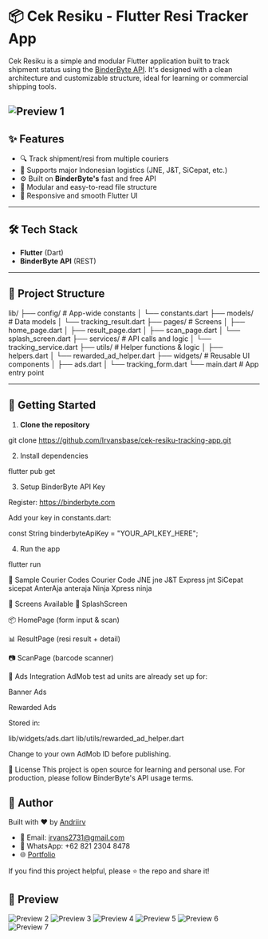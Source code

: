 # 📦 Cek Resiku - Flutter Resi Tracker App

Cek Resiku is a simple and modular Flutter application built to track shipment status using the [BinderByte API](https://binderbyte.com/). It's designed with a clean architecture and customizable structure, ideal for learning or commercial shipping tools.

![Preview 1](assets/images/main_1.jpeg)
---

## ✨ Features

- 🔍 Track shipment/resi from multiple couriers
- 🚚 Supports major Indonesian logistics (JNE, J&T, SiCepat, etc.)
- ⚙️ Built on **BinderByte's** fast and free API
- 🧩 Modular and easy-to-read file structure
- 📱 Responsive and smooth Flutter UI

---

## 🛠️ Tech Stack

- **Flutter** (Dart)
- **BinderByte API** (REST)

---

## 📂 Project Structure

lib/
├── config/ # App-wide constants
│ └── constants.dart
├── models/ # Data models
│ └── tracking_result.dart
├── pages/ # Screens
│ ├── home_page.dart
│ ├── result_page.dart
│ ├── scan_page.dart
│ └── splash_screen.dart
├── services/ # API calls and logic
│ └── tracking_service.dart
├── utils/ # Helper functions & logic
│ ├── helpers.dart
│ └── rewarded_ad_helper.dart
├── widgets/ # Reusable UI components
│ ├── ads.dart
│ └── tracking_form.dart
└── main.dart # App entry point


---

## 🔧 Getting Started

1. **Clone the repository**

git clone https://github.com/Irvansbase/cek-resiku-tracking-app.git


2. Install dependencies

flutter pub get


3. Setup BinderByte API Key

Register: https://binderbyte.com

Add your key in constants.dart:

const String binderbyteApiKey = "YOUR_API_KEY_HERE";


4. Run the app
 
flutter run

🧪 Sample Courier Codes
Courier	Code
JNE	jne
J&T Express	jnt
SiCepat	sicepat
AnterAja	anteraja
Ninja Xpress	ninja

📲 Screens Available
🏁 SplashScreen

📦 HomePage (form input & scan)

📊 ResultPage (resi result + detail)

📷 ScanPage (barcode scanner)

📢 Ads Integration
AdMob test ad units are already set up for:

Banner Ads

Rewarded Ads

Stored in:

lib/widgets/ads.dart
lib/utils/rewarded_ad_helper.dart


Change to your own AdMob ID before publishing.

🔐 License
This project is open source for learning and personal use.
For production, please follow BinderByte's API usage terms.

## 🙋 Author

Built with ❤️ by [Andriirv](https://github.com/Irvansbase)

- 📩 Email: irvans2731@gmail.com  
- 💬 WhatsApp: +62 821 2304 8478  
- 🌐 [Portfolio](https://andriirvansyah.vercel.app/)

If you find this project helpful, please ⭐ the repo and share it!

## 📸 Preview
![Preview 2](assets/images/main_2.jpeg)
![Preview 3](assets/images/main_3.jpeg)
![Preview 4](assets/images/main_4.jpeg)
![Preview 5](assets/images/main_5.jpeg)
![Preview 6](assets/images/main_6.jpeg)
![Preview 7](assets/images/main_7.jpeg)
